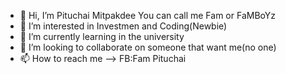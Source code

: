 - 👋 Hi, I’m Pituchai Mitpakdee You can call me Fam or FaMBoYz
- 👀 I’m interested in Investmen and Coding(Newbie)
- 🌱 I’m currently learning in the university
- 💞️ I’m looking to collaborate on someone that want me(no one)
- 📫 How to reach me --> FB:Fam Pituchai 

<!---
Pituchai/Pituchai is a ✨ special ✨ repository because its `README.md` (this file) appears on your GitHub profile.
You can click the Preview link to take a look at your changes.
--->
